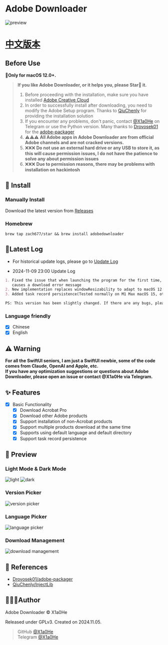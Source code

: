 # Adobe Downloader

![preview](imgs/Adobe%20Downloader.png)

# **[中文版本](readme.md)**

## Before Use

**🍎Only for macOS 12.0+.**

> **If you like Adobe Downloader, or it helps you, please Star🌟 it.**
>
> 1. Before proceeding with the installation, make sure you have
     installed [Adobe Creative Cloud](https://creativecloud.adobe.com/apps/download/creative-cloud)
> 2. In order to successfully install after downloading, you need to modify the Adobe Setup program. Thanks
     to [QiuChenly](https://github.com/QiuChenly)
     for providing the installation solution
> 3. If you encounter any problems, don't panic, contact [@X1a0He](https://t.me/X1a0He) on Telegram or use the Python
     version. Many thanks to [Drovosek01](https://github.com/Drovosek01) for
     the [adobe-packager](https://github.com/Drovosek01/adobe-packager)
> 4. ⚠️⚠️⚠️ **All Adobe apps in Adobe Downloader are from official Adobe channels and are not cracked versions.**
> 5. ❌❌❌ **Do not use an external hard drive or any USB to store it, as this will cause permission issues, I do not have
     the patience to solve any about permission issues**
> 6. ❌❌❌ **Due to permission reasons, there may be problems with installation on hackintosh**

## 🚀 Install

### Manually Install

Download the latest version from [Releases](https://github.com/X1a0He/Adobe-Downloader/releases)

### Homebrew

```shell
brew tap zach677/star && brew install adobedownloader
```

## 📔Latest Log

- For historical update logs, please go to [Update Log](update-log.md)

- 2024-11-09 23:00 Update Log

```markdown
1. Fixed the issue that when launching the program for the first time, the default directory is "Downloads", which
   causes a download error message
2. New implementation replaces windowResizability to adapt to macOS 12.0+ (Maybe)
3. Added task record persistence(Tested normally on M1 Max macOS 15, other models not tested)

PS: This version has been slightly changed. If there are any bugs, please report them in time.
```

### Language friendly

- [x] Chinese
- [x] English

## ⚠️ Warning

**For all the SwiftUI seniors, I am just a SwiftUI newbie, some of the code comes from Claude, OpenAI and Apple, etc.**
\
**If you have any optimization suggestions or questions about Adobe Downloader, please open an issue or contact @X1a0He
via Telegram.**

## ✨ Features

- [x] Basic Functionality
    - [x] Download Acrobat Pro
    - [x] Download other Adobe products
    - [x] Support installation of non-Acrobat products
    - [x] Support multiple products download at the same time
    - [x] Supports using default language and default directory
    - [x] Support task record persistence

## 👀 Preview

### Light Mode & Dark Mode

![light](imgs/preview-light.png)
![dark](imgs/preview-dark.png)

### Version Picker

![version picker](imgs/version.png)

### Language Picker

![language picker](imgs/language.png)

### Download Management

![download management](imgs/download.png)

## 🔗 References

- [Drovosek01/adobe-packager](https://github.com/Drovosek01/adobe-packager/)
- [QiuChenly/InjectLib](https://github.com/QiuChenly/InjectLib/)

## 👨🏻‍💻Author

Adobe Downloader © X1a0He

Released under GPLv3. Created on 2024.11.05.

> GitHub [@X1a0He](https://github.com/X1a0He/) \
> Telegram [@X1a0He](https://t.me/X1a0He)

